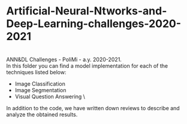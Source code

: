 # Artificial-Neural-Ntworks-and-Deep-Learning-challenges-2020-2021
\
ANN&amp;DL Challenges - PoliMi - a.y. 2020-2021.
\
In this folder you can find a model implementation for each of the techniques listed below:
* Image Classification
* Image Segmentation
* Visual Question Answering
\

In addition to the code, we have written down reviews to describe and analyze the obtained results.
